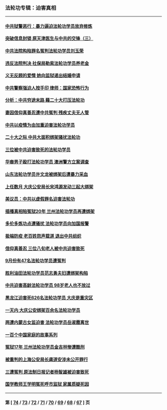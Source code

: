 ### 法轮功专辑：迫害真相
---
#### [中共狱警恶行：暴力逼迫法轮功学员放弃修炼](../../pages/nf4379/n13851207.md?10260430) 
#### [突破信息封锁 原天津医生与中共的交锋（三）](../../pages/nf4379/n13849718.md?10260430) 
#### [中共法院构陷罪名冤判法轮功学员刘玉荣](../../pages/nf4379/n13850139.md?10260430) 
#### [违反法院判决 社保局勒索法轮功学员养老金](../../pages/nf4379/n13847343.md?10260430) 
#### [义无反顾的爱情 她向监狱递出结婚申请](../../pages/nf4379/n13849716.md?10260430) 
#### [中共警察强迫人按手印 律师：国家恐怖行为](../../pages/nf4379/n13848797.md?10260430) 
#### [分析：中共穷途末路 藉二十大打压法轮功](../../pages/nf4379/n13847577.md?10260430) 
#### [妻因信仰真善忍遭中共冤判 残疾丈夫无人管](../../pages/nf4379/n13844598.md?10260430) 
#### [中共以疫情为由加重迫害法轮功学员](../../pages/nf4379/n13845591.md?10260430) 
#### [二十大之际 中共大面积绑架骚扰法轮功](../../pages/nf4379/n13846381.md?10260430) 
#### [三位被中共迫害致死的法轮功学员](../../pages/nf4379/n13843974.md?10260430) 
#### [华裔男子殴打法轮功学员 澳洲警方立案调查](../../pages/nf4379/n13843606.md?10260430) 
#### [山东法轮功学员许文龙被绑架后遭暴力采血](../../pages/nf4379/n13842524.md?10260430) 
#### [上任数月 大庆公安局长宋鸿源发动三起大绑架](../../pages/nf4379/n13841775.md?10260430) 
#### [美议员：中共以虚假罪名迫害法轮功](../../pages/nf4379/n13841083.md?10260430) 
#### [插播真相陷冤狱20年 兰州法轮功学员再遭绑架](../../pages/nf4379/n13840946.md?10260430) 
#### [多伦多炼功点遭骚扰 法轮功学员向加国报警](../../pages/nf4379/n13840401.md?10260430) 
#### [极端防疫 老百姓怨声载道 退出中共组织](../../pages/nf4379/n13840058.md?10260430) 
#### [信仰真善忍 三位八旬老人被中共迫害致死](../../pages/nf4379/n13838655.md?10260430) 
#### [9月份有47名法轮功学员遭冤判](../../pages/nf4379/n13839495.md?10260430) 
#### [胜利油田法轮功学员范志勇夫妇遭绑架构陷](../../pages/nf4379/n13838044.md?10260430) 
#### [中共迫害高龄法轮功学员 98岁老人也不放过](../../pages/nf4379/n13836765.md?10260430) 
#### [黑龙江迫害死626名法轮功学员 大庆是重灾区](../../pages/nf4379/n13836247.md?10260430) 
#### [一天内 大庆公安绑架百余名法轮功学员](../../pages/nf4379/n13835359.md?10260430) 
#### [两遭内蒙古女监迫害 法轮功学员岳淑霞离世](../../pages/nf4379/n13834576.md?10260430) 
#### [一百个中国家庭的故事系列](../../pages/nf4379/n13833308.md?10260430) 
#### [冤狱17年 兰州法轮功学员金吉林惨遭酷刑](../../pages/nf4379/n13832422.md?10260430) 
#### [被重判的上海公安局长龚道安涉未公开罪行](../../pages/nf4379/n13831922.md?10260430) 
#### [三遭冤判 原法制日报记者杨智雄被迫害致死](../../pages/nf4379/n13830419.md?10260430) 
#### [国学教师王学明冤死呼市监狱 家属质疑死因](../../pages/nf4379/n13831866.md?10260430) 

---
#### 第 [ [74](./74.md?10260430) / [73](./73.md?10260430) / [72](./72.md?10260430) / [71](./71.md?10260430) / [70](./70.md?10260430) / [69](./69.md?10260430) / [68](./68.md?10260430) / [67](./67.md?10260430) ] 页
